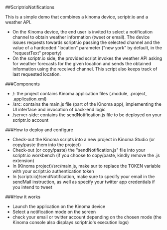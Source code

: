 ##ScriptrioNotifications

This is a simple demo that combines a kinoma device, scriptr.io and a weather API.
* On the Kinoma device, the end user is invited to select a notification channel to obtain weather information (tweet or email). The device issues requests towards scriptr.io passing the selected channel and the value of a hardcoded "location" parameter ("new york" by default, in the "requestText" property)
* On the scriptr.io side, the provided script invokes the weather API asking for weather forecasts for the given location and sends the obtained information using the received channel. This script also keeps track of last requested location.

###Components

* /: the project contains Kinoma application files (.module, .project, .application.xml) 
* /src: contains the main.js file (part of the Kinoma app), implementing the UI interface and invocation of back-end logic
* /server-side: contains the sendNotification.js file to be deployed on your scriptr.io account

###How to deploy and configure

* Check-out the Kinoma scripts into a new project in Kinoma Studio (or copy/paste them into the project)
* Check-out (or copy/paste) the "sendNotification.js" file into your scriptr.io workbench (if you choose to copy/paste, kindly remove the .js extension)
* In (Kinoma project)/src/main.js, make sur to replace the TOKEN variable with your scriptr.io authentication token
* In (scriptr.io)/sendNotification, make sure to specify your email in the sendMail instruction, as well as specify your twitter app credentials if you intend to tweet

###How it works

* Launch the application on the Kinoma device
* Select a notification mode on the screen
* check your email or twitter account depending on the chosen mode (the Kinoma console also displays scriptr.io's execution logs)

